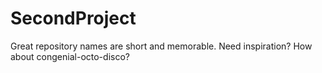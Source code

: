 # SecondProject
Great repository names are short and memorable. Need inspiration? How about congenial-octo-disco?
